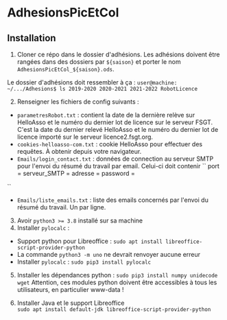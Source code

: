 # AdhesionsPicEtCol

## Installation

1. Cloner ce répo dans le dossier d'adhésions. Les adhésions doivent être rangées dans des dossiers par `${saison}` et porter le nom `AdhesionsPicEtCol_${saison}.ods`.

Le dossier d'adhésions doit ressembler à ça : 
``
user@machine: ~/.../Adhesions$ ls
2019-2020 2020-2021 2021-2022 RobotLicence
``

2. Renseigner les fichiers de config suivants : 
  * `parametresRobot.txt` : contient la date de la dernière relève sur HelloAsso et le numéro du dernier lot de licence sur le serveur FSGT. 
    C'est la date du dernier relevé HelloAsso et le numéro du dernier lot de licence importé sur le serveur licence2.fsgt.org.
  * `cookies-helloasso-com.txt` : cookie HelloAsso pour effectuer des requêtes. À obtenir depuis votre navigateur. 
  * `Emails/login_contact.txt` : données de connection au serveur SMTP pour l'envoi du résumé du travail par email. Celui-ci doit contenir
  ``
  port = 
  serveur_SMTP = 
  adresse = 
  password = 
  
  ``
  * `Emails/liste_emails.txt` : liste des emails concernés par l'envoi du résumé du travail. Un par ligne. 

3. Avoir `python3 >= 3.8` installé sur sa machine
4. Installer `pylocalc` : 
  * Support python pour Libreoffice : ``sudo apt install libreoffice-script-provider-python``
  * La commande `python3 -m uno` ne devrait renvoyer aucune erreur
  * Installer `pylocalc` : ``sudo pip3 install pylocalc``
5. Installer les dépendances python : ``sudo pip3 install numpy unidecode wget`` 
Attention, ces modules python doivent être accessibles à tous les utilisateurs, en particulier www-data !

5. Installer Java et le support Libreoffice  
``sudo apt install default-jdk libreoffice-script-provider-python``

